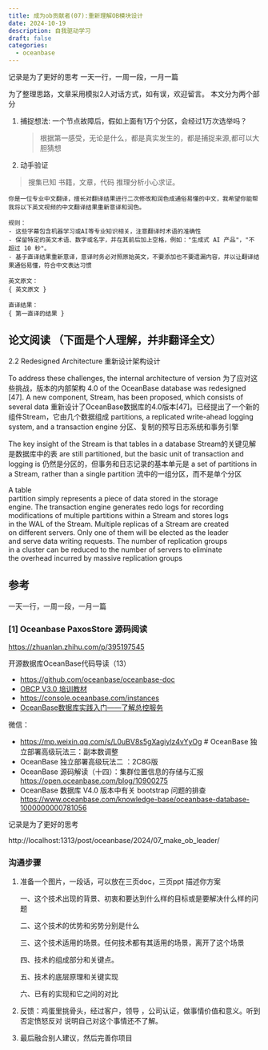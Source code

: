 ```yaml
---
title: 成为ob贡献者(07):重新理解OB模块设计
date: 2024-10-19
description: 自我驱动学习
draft: false
categories:
  - oceanbase
---
```



记录是为了更好的思考 一天一行，一周一段，一月一篇


为了整理思路，文章采用模拟2人对话方式，如有误，欢迎留言。
本文分为两个部分

1. 捕捉想法:  一个节点故障后，假如上面有1万个分区，会经过1万次选举吗？
   > 根据第一感受，无论是什么，都是真实发生的，都是捕捉来源,都可以大胆猜想
2. 动手验证
  > 搜集已知 书籍，文章，代码  推理分析小心求证。


```
你是一位专业中文翻译，擅长对翻译结果进行二次修改和润色成通俗易懂的中文，我希望你能帮我将以下英文视频的中文翻译结果重新意译和润色。

规则：
- 这些字幕包含机器学习或AI等专业知识相关，注意翻译时术语的准确性
- 保留特定的英文术语、数字或名字，并在其前后加上空格，例如："生成式 AI 产品"，"不超过 10 秒"。
- 基于直译结果重新意译，意译时务必对照原始英文，不要添加也不要遗漏内容，并以让翻译结果通俗易懂，符合中文表达习惯

英文原文：
{ 英文原文 }

直译结果：
{ 第一直译的结果 }
```


## 论文阅读 （下面是个人理解，并非翻译全文）

2.2 Redesigned Architecture  重新设计架构设计


To address these challenges, the internal architecture of version
为了应对这些挑战，版本的内部架构
4.0 of the OceanBase database was redesigned [47]. A new component, Stream, has been proposed, which consists of several data
重新设计了OceanBase数据库的4.0版本[47]。已经提出了一个新的组件Stream，它由几个数据组成
partitions, a replicated write-ahead logging system, and a transaction engine
分区、复制的预写日志系统和事务引擎


The key insight of the Stream is that tables in a database
Stream的关键见解是数据库中的表
are still partitioned, but the basic unit of transaction and logging is
仍然是分区的，但事务和日志记录的基本单元是
a set of partitions in a Stream, rather than a single partition
流中的一组分区，而不是单个分区


A table  
partition simply represents a piece of data stored in the storage  
engine. The transaction engine generates redo logs for recording  
modifications of multiple partitions within a Stream and stores logs  
in the WAL of the Stream. Multiple replicas of a Stream are created  
on different servers. Only one of them will be elected as the leader  
and serve data writing requests. The number of replication groups  
in a cluster can be reduced to the number of servers to eliminate  
the overhead incurred by massive replication groups


## 参考

一天一行，一周一段，一月一篇

### [1] Oceanbase PaxosStore 源码阅读

https://zhuanlan.zhihu.com/p/395197545

开源数据库OceanBase代码导读（13）


-  https://github.com/oceanbase/oceanbase-doc
- [OBCP V3.0 培训教材](https://www.oceanbase.com/training/obcp)
- https://console.oceanbase.com/instances
- [ OceanBase数据库实践入门——了解总控服务](https://mp.weixin.qq.com/s?__biz=MzU3OTc2MDQxNg==&mid=2247483885&idx=1&sn=52bf5a7c8cbea04671f2327455fd16da&chksm=fd6079a2ca17f0b456055a20d3b17ba2125704a2fb4a81d08d375c1ea69f2d4ce93c5f8fe04f&scene=21#wechat_redirect)


微信：
- https://mp.weixin.qq.com/s/L0uBV8s5gXagiylz4vYyOg # OceanBase 独立部署高级玩法三：副本数调整
-  OceanBase 独立部署高级玩法二 ：2C8G版
- OceanBase 源码解读（十四）：集群位置信息的存储与汇报
https://open.oceanbase.com/blog/10900275
-  OceanBase 数据库 V4.0 版本中有关 bootstrap 问题的排查
 https://www.oceanbase.com/knowledge-base/oceanbase-database-1000000000781056






记录是为了更好的思考



http://localhost:1313/post/oceanbase/2024/07_make_ob_leader/


### 沟通步骤

1. 准备一个图片，一段话，可以放在三页doc，三页ppt 描述你方案

   一、这个技术出现的背景、初衷和要达到什么样的目标或是要解决什么样的问题

   二、这个技术的优势和劣势分别是什么

   三、这个技术适用的场景。任何技术都有其适用的场景，离开了这个场景

   四、技术的组成部分和关键点。

   五、技术的底层原理和关键实现

   六、已有的实现和它之间的对比


2. 反馈：鸡蛋里挑骨头，经过客户，领导 ，公司认证，做事情价值和意义。听到否定愤怒反对 说明自己对这个事情还不了解。

3. 最后融合别人建议，然后完善你项目



